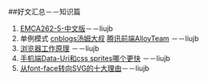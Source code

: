 ##好文汇总－－知识篇
1. [EMCA262-5-中文版](http://ecmascript.cn/)－－liujb
2. 单例模式 [cnblogs汤姆大叔](http://www.cnblogs.com/TomXu/archive/2012/02/20/2352817.html) [腾讯前端AlloyTeam](http://www.alloyteam.com/2012/10/common-javascript-design-patterns/) －－liujb
3. [浏览器工作原理](http://ux.sohu.com/topics/50972d9ae7de3e752e0081ff) －－liujb
4. [手机端Data-Uri和css sprites哪个更快](http://ourjs.com/detail/5227e418583e06280300000a) －－liujb
4. [从font-face转向SVG的十大理由](http://ourjs.com/detail/532bdaea6922aa7e1d000002)－－liujb